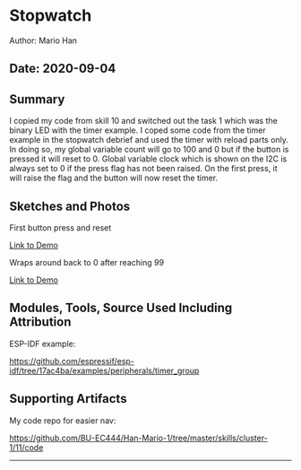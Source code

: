 #  Stopwatch

Author: Mario Han

Date: 2020-09-04
-----

## Summary

I copied my code from skill 10 and switched out the task 1 which was the binary LED with the timer example. I coped some code from the timer example in the stopwatch debrief and used the timer with reload parts only. In doing so, my global variable count will go to 100 and 0 but if the button is pressed it will reset to 0. Global variable clock which is shown on the I2C is always set to 0 if the press flag has not been raised. On the first press, it will raise the flag and the button will now reset the timer.

## Sketches and Photos

First button press and reset

[Link to Demo](https://drive.google.com/file/d/1SMoEi5SnF56CMUrSUhX6_Ja1kkg8JFaE/view?usp=sharing)

Wraps around back to 0 after reaching 99

[Link to Demo](https://drive.google.com/file/d/1nKIDKK7bwZA6Vr_1zDXuty9Qdo_bbQZD/view?usp=sharing)

## Modules, Tools, Source Used Including Attribution

ESP-IDF example:

https://github.com/espressif/esp-idf/tree/17ac4ba/examples/peripherals/timer_group

## Supporting Artifacts

My code repo for easier nav:

https://github.com/BU-EC444/Han-Mario-1/tree/master/skills/cluster-1/11/code

-----
